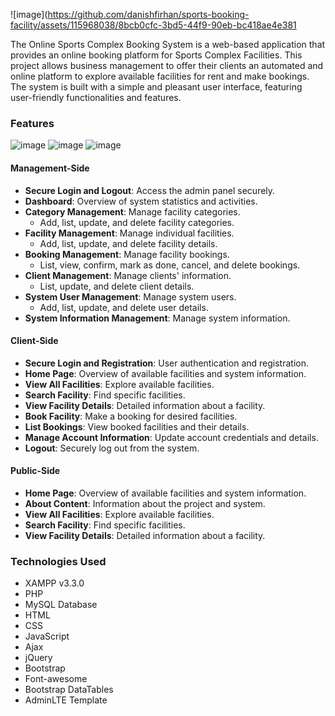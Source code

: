 ![image](https://github.com/danishfirhan/sports-booking-facility/assets/115968038/8bcb0cfc-3bd5-44f9-90eb-bc418ae4e381

The Online Sports Complex Booking System is a web-based application that provides an online booking platform for Sports Complex Facilities. This project allows business management to offer their clients an automated and online platform to explore available facilities for rent and make bookings. The system is built with a simple and pleasant user interface, featuring user-friendly functionalities and features.

### Features
![image](https://github.com/danishfirhan/sports-booking-facility/assets/115968038/154d33b8-be73-4d63-95ae-df38346109a1)
![image](https://github.com/danishfirhan/sports-booking-facility/assets/115968038/e6c114d4-bf20-49c9-8b04-412462a6f9c7)
![image](https://github.com/danishfirhan/sports-booking-facility/assets/115968038/da0ddf76-93da-4482-bb9a-4a9b91ea869b)





#### Management-Side

- **Secure Login and Logout**: Access the admin panel securely.
- **Dashboard**: Overview of system statistics and activities.
- **Category Management**: Manage facility categories.
  - Add, list, update, and delete facility categories.
- **Facility Management**: Manage individual facilities.
  - Add, list, update, and delete facility details.
- **Booking Management**: Manage facility bookings.
  - List, view, confirm, mark as done, cancel, and delete bookings.
- **Client Management**: Manage clients' information.
  - List, update, and delete client details.
- **System User Management**: Manage system users.
  - Add, list, update, and delete user details.
- **System Information Management**: Manage system information.

#### Client-Side

- **Secure Login and Registration**: User authentication and registration.
- **Home Page**: Overview of available facilities and system information.
- **View All Facilities**: Explore available facilities.
- **Search Facility**: Find specific facilities.
- **View Facility Details**: Detailed information about a facility.
- **Book Facility**: Make a booking for desired facilities.
- **List Bookings**: View booked facilities and their details.
- **Manage Account Information**: Update account credentials and details.
- **Logout**: Securely log out from the system.

#### Public-Side

- **Home Page**: Overview of available facilities and system information.
- **About Content**: Information about the project and system.
- **View All Facilities**: Explore available facilities.
- **Search Facility**: Find specific facilities.
- **View Facility Details**: Detailed information about a facility.

### Technologies Used

- XAMPP v3.3.0
- PHP
- MySQL Database
- HTML
- CSS
- JavaScript
- Ajax
- jQuery
- Bootstrap
- Font-awesome
- Bootstrap DataTables
- AdminLTE Template
